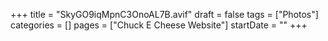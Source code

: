 +++
title = "SkyGO9iqMpnC3OnoAL7B.avif"
draft = false
tags = ["Photos"]
categories = []
pages = ["Chuck E Cheese Website"]
startDate = ""
+++
